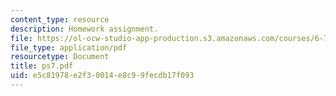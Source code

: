 ```yaml
---
content_type: resource
description: Homework assignment.
file: https://ol-ocw-studio-app-production.s3.amazonaws.com/courses/6-728-applied-quantum-and-statistical-physics-fall-2006/e5c81978e2f30014e8c99fecdb17f093_ps7.pdf
file_type: application/pdf
resourcetype: Document
title: ps7.pdf
uid: e5c81978-e2f3-0014-e8c9-9fecdb17f093
---
```

